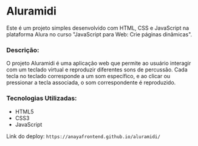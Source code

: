 # Aluramidi

Este é um projeto simples desenvolvido com HTML, CSS e JavaScript na plataforma Alura no curso "JavaScript para Web: Crie páginas dinâmicas".

### Descrição:

O projeto Aluramidi é uma aplicação web que permite ao usuário interagir com um teclado virtual e reproduzir diferentes sons de percussão. Cada tecla no teclado corresponde a um som específico, e ao clicar ou pressionar a tecla associada, o som correspondente é reproduzido.

### Tecnologias Utilizadas:

- HTML5
- CSS3
- JavaScript

Link do deploy: `https://anayafrontend.github.io/aluramidi/`

